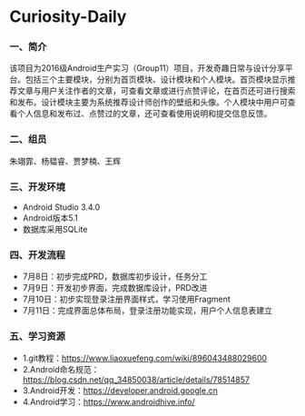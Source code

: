 # Curiosity-Daily

### 一、简介
该项目为2016级Android生产实习（Group11）项目，开发奇趣日常与设计分享平台。包括三个主要模块，分别为首页模块、设计模块和个人模块。首页模块显示推荐文章与用户关注作者的文章，可查看文章或进行点赞评论，在首页还可进行搜索和发布。设计模块主要为系统推荐设计师创作的壁纸和头像。个人模块中用户可查看个人信息和发布过、点赞过的文章，还可查看使用说明和提交信息反馈。

### 二、组员
朱翊霏、杨韫睿、贾梦楠、王辉

### 三、开发环境
  - Android Studio 3.4.0
  - Android版本5.1
  - 数据库采用SQLite

### 四、开发流程
  - 7月8日：初步完成PRD，数据库初步设计，任务分工
  - 7月9日：开发初步界面，完成数据库设计，PRD改进
  - 7月10日：初步实现登录注册界面样式，学习使用Fragment
  - 7月11日：完成界面总体布局，登录注册功能实现，用户个人信息表建立
  
### 五、学习资源
  - 1.git教程：https://www.liaoxuefeng.com/wiki/896043488029600
  - 2.Android命名规范：https://blog.csdn.net/qq_34850038/article/details/78514857
  - 3.Android开发：https://developer.android.google.cn
  - 4.Android学习：https://www.androidhive.info/
